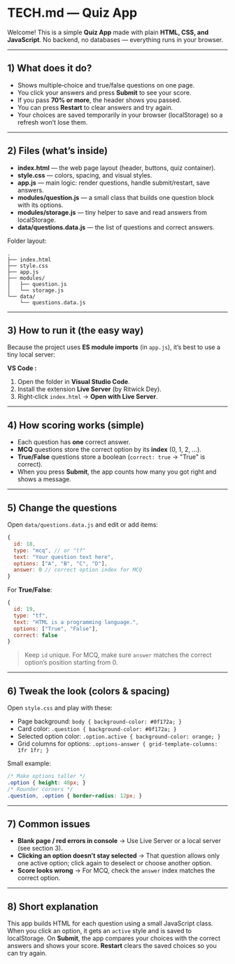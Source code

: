 # TECH.md  — Quiz App

Welcome! This is a simple **Quiz App** made with plain **HTML, CSS, and JavaScript**.
No backend, no databases — everything runs in your browser.

---

## 1) What does it do?

* Shows multiple‑choice and true/false questions on one page.
* You click your answers and press **Submit** to see your score.
* If you pass **70% or more**, the header shows you passed.
* You can press **Restart** to clear answers and try again.
* Your choices are saved temporarily in your browser (localStorage) so a refresh won’t lose them.

---

## 2) Files (what’s inside)

* **index.html** — the web page layout (header, buttons, quiz container).
* **style.css** — colors, spacing, and visual styles.
* **app.js** — main logic: render questions, handle submit/restart, save answers.
* **modules/question.js** — a small class that builds one question block with its options.
* **modules/storage.js** — tiny helper to save and read answers from localStorage.
* **data/questions.data.js** — the list of questions and correct answers.

Folder layout:

```
.
├── index.html
├── style.css
├── app.js
├── modules/
│   ├── question.js
│   └── storage.js
└── data/
    └── questions.data.js
```

---

## 3) How to run it (the easy way)

Because the project uses **ES module imports** (in `app.js`), it’s best to use a tiny local server:

**VS Code :**

1. Open the folder in **Visual Studio Code**.
2. Install the extension **Live Server** (by Ritwick Dey).
3. Right‑click `index.html` → **Open with Live Server**.

---

## 4) How scoring works (simple)

* Each question has **one** correct answer.
* **MCQ** questions store the correct option by its **index** (0, 1, 2, ...).
* **True/False** questions store a boolean (`correct: true` → "True" is correct).
* When you press **Submit**, the app counts how many you got right and shows a message.

---

## 5) Change the questions

Open `data/questions.data.js` and edit or add items:

```js
{
  id: 18,
  type: "mcq", // or "tf"
  text: "Your question text here",
  options: ["A", "B", "C", "D"],
  answer: 0 // correct option index for MCQ
}
```

For **True/False**:

```js
{
  id: 19,
  type: "tf",
  text: "HTML is a programming language.",
  options: ["True", "False"],
  correct: false
}
```

> Keep `id` unique. For MCQ, make sure `answer` matches the correct option’s position starting from 0.

---

## 6) Tweak the look (colors & spacing)

Open `style.css` and play with these:

* Page background: `body { background-color: #0f172a; }`
* Card color: `.question { background-color: #0f172a; }`
* Selected option color: `.option.active { background-color: orange; }`
* Grid columns for options: `.options-answer { grid-template-columns: 1fr 1fr; }`

Small example:

```css
/* Make options taller */
.option { height: 48px; }
/* Rounder corners */
.question, .option { border-radius: 12px; }
```

---

## 7) Common issues 

* **Blank page / red errors in console** → Use Live Server or a local server (see section 3).
* **Clicking an option doesn’t stay selected** → That question allows only one active option; click again to deselect or choose another option.
* **Score looks wrong** → For MCQ, check the `answer` index matches the correct option.

---

## 8) Short explanation 

This app builds HTML for each question using a small JavaScript class. When you click an option, it gets an `active` style and is saved to localStorage. On **Submit**, the app compares your choices with the correct answers and shows your score. **Restart** clears the saved choices so you can try again.


